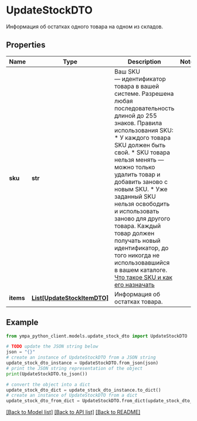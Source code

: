 # UpdateStockDTO

Информация об остатках одного товара на одном из складов.

## Properties

Name | Type | Description | Notes
------------ | ------------- | ------------- | -------------
**sku** | **str** | Ваш SKU — идентификатор товара в вашей системе.  Разрешена любая последовательность длиной до 255 знаков.  Правила использования SKU:  * У каждого товара SKU должен быть свой.  * SKU товара нельзя менять — можно только удалить товар и добавить заново с новым SKU.  * Уже заданный SKU нельзя освободить и использовать заново для другого товара. Каждый товар должен получать новый идентификатор, до того никогда не использовавшийся в вашем каталоге.  [Что такое SKU и как его назначать](https://yandex.ru/support/marketplace/assortment/add/index.html#fields)  | 
**items** | [**List[UpdateStockItemDTO]**](UpdateStockItemDTO.md) | Информация об остатках товара.  | 

## Example

```python
from ympa_python_client.models.update_stock_dto import UpdateStockDTO

# TODO update the JSON string below
json = "{}"
# create an instance of UpdateStockDTO from a JSON string
update_stock_dto_instance = UpdateStockDTO.from_json(json)
# print the JSON string representation of the object
print(UpdateStockDTO.to_json())

# convert the object into a dict
update_stock_dto_dict = update_stock_dto_instance.to_dict()
# create an instance of UpdateStockDTO from a dict
update_stock_dto_from_dict = UpdateStockDTO.from_dict(update_stock_dto_dict)
```
[[Back to Model list]](../README.md#documentation-for-models) [[Back to API list]](../README.md#documentation-for-api-endpoints) [[Back to README]](../README.md)


